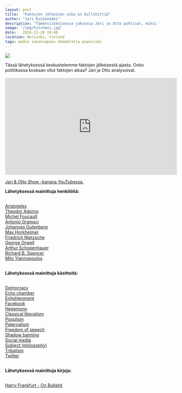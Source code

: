 ```yaml
---
layout: post
title:  "Faktojen jälkeinen aika on bullshittiä"
author: "Jari Kuikanmäki"
description: "Tämänviikkoisessa jaksossa Jari ja Otto pohtivat, miksi faktojen jälkeinen aika on niinkin bullshittiä kuin se on."
image: "/img/hitchens.jpg"
date:   2016-11-20 19:40
location: Helsinki, Finland
tags: media sananvapaus demokratia populismi
---
```


<div class="post-image">
<img src="{{ "/img/hitchens.jpg" | prepend: site.baseurl }}">
</div>

<p>Tässä lähetyksessä keskustelemme faktojen jälkeisestä ajasta. Onko politiikassa koskaan ollut faktojen aikaa? Jari ja Otto analysoivat.<br><br>

<iframe width="560" height="315" src="https://www.youtube.com/embed/gMJH0VtMSDA" frameborder="0" allowfullscreen></iframe>

<p><a href="http://www.youtube.com/channel/UCHOTEl3XEzqv3VuLr20cyOA" target="_blank">Jari & Otto Show -kanava YouTubessa.</a></p>

<b>Lähetyksessä mainittuja henkilöitä:</b><br><br>

<a href="http://en.wikipedia.org/wiki/Aristoteles" target="_blank">Aristoteles</a><br>
<a href="http://en.wikipedia.org/wiki/Theodor_Adorno" target="_blank">Theodor Adorno</a><br>
<a href="http://en.wikipedia.org/wiki/Michel_Foucault" target="_blank">Michel Foucault</a><br>
<a href="http://en.wikipedia.org/wiki/Antonio_Gramsci" target="_blank">Antonio Gramsci</a><br>
<a href="http://en.wikipedia.org/wiki/Johannes_Gutenberg" target="_blank">Johannes Gutenberg</a><br>
<a href="http://en.wikipedia.org/wiki/Max_Horkheimer" target="_blank">Max Horkheimer</a><br>
<a href="http://en.wikipedia.org/wiki/Friedrich_Nietzsche" target="_blank">Friedrich Nietzsche</a><br> 
<a href="http://en.wikipedia.org/wiki/George_Orwell" target="_blank">George Orwell</a><br>
<a href="http://en.wikipedia.org/wiki/Arthur_Schopenhauer" target="_blank">Arthur Schopenhauer</a><br> 
<a href="http://en.wikipedia.org/wiki/Richard_B._Spencer" target="_blank">Richard B. Spencer</a><br> 
<a href="http://en.wikipedia.org/wiki/Milo_Yiannopoulos" target="_blank">Milo Yiannopoulos</a><br><br> 

<b>Lähetyksessä mainittuja käsitteitä:</b><br><br>

<a href="http://en.wikipedia.org/wiki/Democracy" target="_blank">Democracy</a><br>
<a href="https://en.wikipedia.org/wiki/Echo_chamber_(media)" target="_blank">Echo chamber</a><br>
<a href="http://en.wikipedia.org/wiki/Age_of_Enlightenment" target="_blank">Enlightenment</a><br>
<a href="http://en.wikipedia.org/wiki/Democracy" target="_blank">Facebook</a><br>
<a href="http://en.wikipedia.org/wiki/Hegemony" target="_blank">Hegemony</a><br>
<a href="http://en.wikipedia.org/wiki/Classical_liberalism" target="_blank">Classical liberalism</a><br>
<a href="http://en.wikipedia.org/wiki/Populism" target="_blank">Populism</a><br>
<a href="http://twitter.com/Paternalism" target="_blank">Paternalism</a><br>
<a href="http://en.wikipedia.org/wiki/Freedom_of_speech" target="_blank">Freedom of speech</a><br>
<a href="http://en.wikipedia.org/wiki/Stealth_banning" target="_blank">Shadow banning</a><br>
<a href="http://en.wikipedia.org/wiki/Social_media" target="_blank">Social media</a><br>
<a href="http://en.wikipedia.org/wiki/Subject_(philosophy)" target="_blank">Subject (philosophy)</a><br>
<a href="http://en.wikipedia.org/wiki/Tribalism" target="_blank">Tribalism</a><br>
<a href="http://en.wikipedia.org/wiki/Twitter" target="_blank">Twitter</a><br><br>

<b>Lähetyksessä mainittuja kirjoja:</b><br><br>

<a href="http://www.stoa.org.uk/topics/bullshit/pdf/on-bullshit.pdf" target="_blank">Harry Frankfurt - On Bullshit</a><br><br>

</p>